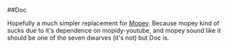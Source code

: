 ##Doc

Hopefully a much simpler replacement for [Mopey](https://github.com/jghibiki/mopey).
Because mopey kind of sucks due to it's dependence on mopidy-youtube, and mopey sound like it should be one of the seven dwarves (it's not) but Doc is.
